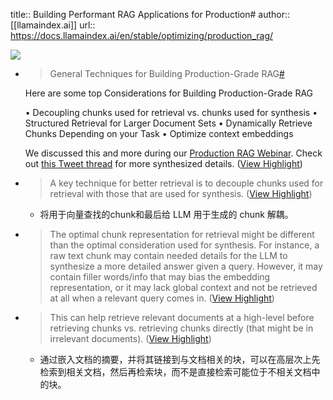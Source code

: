 title:: Building Performant RAG Applications for Production#
author:: [[llamaindex.ai]]
url:: https://docs.llamaindex.ai/en/stable/optimizing/production_rag/

![](https://readwise-assets.s3.amazonaws.com/static/images/article4.6bc1851654a0.png)

- > General Techniques for Building Production-Grade RAG[#](https://docs.llamaindex.ai/en/stable/optimizing/production_rag/#general-techniques-for-building-production-grade-rag)
  
  Here are some top Considerations for Building Production-Grade RAG
  
  •   Decoupling chunks used for retrieval vs. chunks used for synthesis
  •   Structured Retrieval for Larger Document Sets
  •   Dynamically Retrieve Chunks Depending on your Task
  •   Optimize context embeddings
  
  We discussed this and more during our [Production RAG Webinar](https://www.youtube.com/watch?v=Zj5RCweUHIk). Check out [this Tweet thread](https://twitter.com/jerryjliu0/status/1692931028963221929?s=20) for more synthesized details. ([View Highlight](https://read.readwise.io/read/01hw7ntq9nde8k3w3ynznmn7qk))
- > A key technique for better retrieval is to decouple chunks used for retrieval with those that are used for synthesis. ([View Highlight](https://read.readwise.io/read/01hw9hza303acetpar8zrcpgv1))
	- 将用于向量查找的chunk和最后给 LLM 用于生成的 chunk 解耦。
- > The optimal chunk representation for retrieval might be different than the optimal consideration used for synthesis. For instance, a raw text chunk may contain needed details for the LLM to synthesize a more detailed answer given a query. However, it may contain filler words/info that may bias the embedding representation, or it may lack global context and not be retrieved at all when a relevant query comes in. ([View Highlight](https://read.readwise.io/read/01hw9jhm580nqh7fzm46v5va55))
- > This can help retrieve relevant documents at a high-level before retrieving chunks vs. retrieving chunks directly (that might be in irrelevant documents). ([View Highlight](https://read.readwise.io/read/01hw9n0g8xqcydghkaw4qgfqen))
	- 通过嵌入文档的摘要，并将其链接到与文档相关的块，可以在高层次上先检索到相关文档，然后再检索块，而不是直接检索可能位于不相关文档中的块。